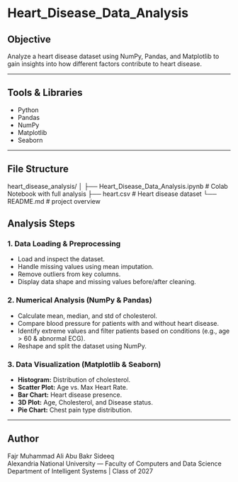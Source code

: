 # Heart_Disease_Data_Analysis

##  Objective
Analyze a heart disease dataset using NumPy, Pandas, and Matplotlib to gain insights into how different factors contribute to heart disease.

---

##  Tools & Libraries
- Python 
- Pandas
- NumPy
- Matplotlib
- Seaborn

---

##  File Structure
heart_disease_analysis/
│
├── Heart_Disease_Data_Analysis.ipynb # Colab Notebook with full analysis
├── heart.csv # Heart disease dataset
└── README.md # project overview

##  Analysis Steps

### 1. Data Loading & Preprocessing
- Load and inspect the dataset.
- Handle missing values using mean imputation.
- Remove outliers from key columns.
- Display data shape and missing values before/after cleaning.

### 2. Numerical Analysis (NumPy & Pandas)
- Calculate mean, median, and std of cholesterol.
- Compare blood pressure for patients with and without heart disease.
- Identify extreme values and filter patients based on conditions (e.g., age > 60 & abnormal ECG).
- Reshape and split the dataset using NumPy.

### 3. Data Visualization (Matplotlib & Seaborn)
- **Histogram:** Distribution of cholesterol.
- **Scatter Plot:** Age vs. Max Heart Rate.
- **Bar Chart:** Heart disease presence.
- **3D Plot:** Age, Cholesterol, and Disease status.
- **Pie Chart:** Chest pain type distribution.

---
##  Author
Fajr Muhammad Ali Abu Bakr Sideeq  
Alexandria National University — Faculty of Computers and Data Science  
Department of Intelligent Systems | Class of 2027
